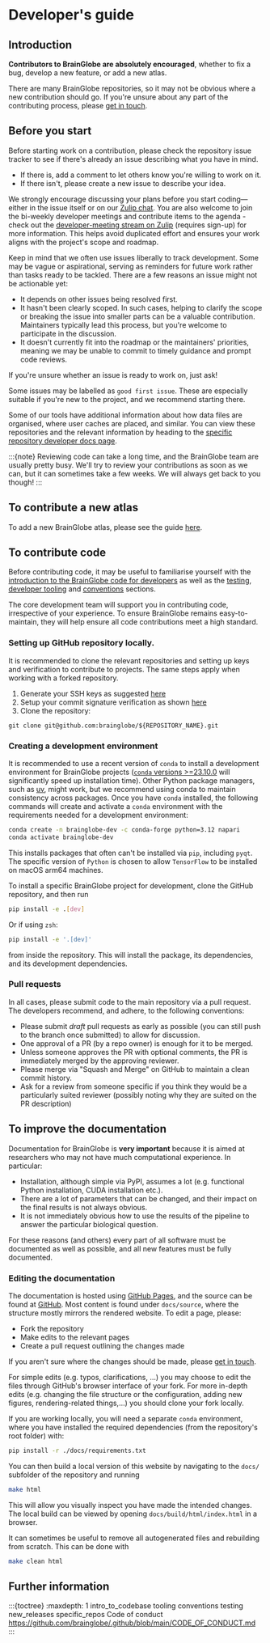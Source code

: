 # Developer's guide

## Introduction

**Contributors to BrainGlobe are absolutely encouraged**, whether to fix a bug, develop a new feature, or add a new atlas.

There are many BrainGlobe repositories, so it may not be obvious where a new contribution should go.
If you're unsure about any part of the contributing process, please [get in touch](../../contact.md).

## Before you start

Before starting work on a contribution, please check the repository issue tracker to see if there's already an issue describing what you have in mind.

- If there is, add a comment to let others know you're willing to work on it.
- If there isn't, please create a new issue to describe your idea.

We strongly encourage discussing your plans before you start coding—either in the issue itself or on our [Zulip chat](https://brainglobe.zulipchat.com/).
You are also welcome to join the bi-weekly developer meetings and contribute items to the agenda - check out the [developer-meeting stream on Zulip](https://brainglobe.zulipchat.com/#narrow/stream/414089-developer-meeting) (requires sign-up) for more information.
This helps avoid duplicated effort and ensures your work aligns with the project's scope and roadmap.

Keep in mind that we often use issues liberally to track development.
Some may be vague or aspirational, serving as reminders for future work rather than tasks ready to be tackled.
There are a few reasons an issue might not be actionable yet:

- It depends on other issues being resolved first.
- It hasn't been clearly scoped. In such cases, helping to clarify the scope or breaking the issue into smaller parts can be a valuable contribution. Maintainers typically lead this process, but you're welcome to participate in the discussion.
- It doesn't currently fit into the roadmap or the maintainers' priorities, meaning we may be unable to commit to timely guidance and prompt code reviews.

If you're unsure whether an issue is ready to work on, just ask!

Some issues may be labelled as `good first issue`.
These are especially suitable if you're new to the project, and we recommend starting there.

Some of our tools have additional information about how data files are organised, where user caches are placed, and similar.
You can view these repositories and the relevant information by heading to the [specific repository developer docs page](./specific_repos.md).

:::{note}
Reviewing code can take a long time, and the BrainGlobe team are usually pretty busy. We'll try to review your
contributions as soon as we can, but it can sometimes take a few weeks. We will always get back to you though!
:::

## To contribute a new atlas

To add a new BrainGlobe atlas, please see the guide [here](/documentation/brainglobe-atlasapi/adding-a-new-atlas).

## To contribute code

Before contributing code, it may be useful to familiarise yourself with the [introduction to the BrainGlobe code for developers](./intro_to_codebase.md) as well as the [testing](./testing.md), [developer tooling](./tooling.md) and [conventions](./conventions.md) sections. 

The core development team will support you in contributing code, irrespective of your experience.
To ensure BrainGlobe remains easy-to-maintain, they will help ensure all code contributions meet 
a high standard.

### Setting up GitHub repository locally.

It is recommended to clone the relevant repositories and setting up keys and verification to contribute to projects. The same steps apply when working with a forked repository.
1. Generate your SSH keys as suggested [here](https://docs.github.com/en/github/authenticating-to-github/generating-a-new-ssh-key-and-adding-it-to-the-ssh-agent)
2. Setup your commit signature verification as shown [here](https://docs.github.com/en/authentication/managing-commit-signature-verification/about-commit-signature-verification#ssh-commit-signature-verification)
3. Clone the repository:
```
git clone git@github.com:brainglobe/${REPOSITORY_NAME}.git
```

### Creating a development environment

It is recommended to use a recent version of `conda` to install a development environment for
BrainGlobe projects ([`conda` versions >=23.10.0](https://conda.org/blog/2023-11-06-conda-23-10-0-release/) 
will significantly speed up installation time).
Other Python package managers, such as [uv](https://github.com/astral-sh/uv), might work,
but we recommend using conda to maintain consistency across packages.
Once you have `conda` installed, the following commands
will create and activate a `conda` environment with the requirements needed
for a development environment:

```sh
conda create -n brainglobe-dev -c conda-forge python=3.12 napari
conda activate brainglobe-dev
```

This installs packages that often can't be installed via `pip`, including
`pyqt`. The specific version of `Python` is chosen to allow `TensorFlow` to be
installed on macOS arm64 machines.

To install a specific BrainGlobe project for development, clone the
GitHub repository, and then run

```sh
pip install -e .[dev]
```

Or if using `zsh`:

```sh
pip install -e '.[dev]'
```

from inside the repository. This will install the package, its dependencies,
and its development dependencies.

### Pull requests

In all cases, please submit code to the main repository via a pull request. The developers recommend, and adhere,
to the following conventions:

- Please submit _draft_ pull requests as early as possible (you can still push to the branch once submitted) to
  allow for discussion.
- One approval of a PR (by a repo owner) is enough for it to be merged.
- Unless someone approves the PR with optional comments, the PR is immediately merged by the approving reviewer.
- Please merge via "Squash and Merge" on GitHub to maintain a clean commit history.
- Ask for a review from someone specific if you think they would be a particularly suited reviewer (possibly noting
  why they are suited on the PR description)

## To improve the documentation

Documentation for BrainGlobe is **very important** because it is aimed at researchers who may not have much
computational experience. In particular:

- Installation, although simple via PyPI, assumes a lot (e.g. functional Python installation, CUDA installation etc.).
- There are a lot of parameters that can be changed, and their impact on the final results is not always obvious.
- It is not immediately obvious how to use the results of the pipeline to answer the particular biological question.

For these reasons (and others) every part of all software must be documented as well as possible,
and all new features must be fully documented.

### Editing the documentation

The documentation is hosted using [GitHub Pages](https://pages.github.com/), and the source can be found at
[GitHub](https://github.com/brainglobe/brainglobe.github.io). Most content is found under `docs/source`, where the
structure mostly mirrors the rendered website. To edit a page, please:

- Fork the repository
- Make edits to the relevant pages
- Create a pull request outlining the changes made

If you aren't sure where the changes should be made, please
[get in touch](https://brainglobe.info/contact.html#contributing).

For simple edits (e.g. typos, clarifications, ...) you may choose to edit the files through GitHub's browser interface of your fork. For more in-depth edits (e.g. changing the file structure or the configuration, adding new figures, rendering-related things,...) you should clone your fork locally. 

If you are working locally, you will need a separate `conda` environment, where you have installed the required dependencies (from the repository's root folder) with:

```bash
pip install -r ./docs/requirements.txt
```

You can then build a local version of this website by navigating to the `docs/` subfolder of the repository and running

```bash
make html
```

This will allow you visually inspect you have made the intended changes. The local build can be viewed by opening `docs/build/html/index.html` in a browser.

It can sometimes be useful to remove all autogenerated files and rebuilding from scratch. This can be done with

```bash
make clean html
```

## Further information

:::{toctree}
:maxdepth: 1
intro_to_codebase
tooling
conventions
testing
new_releases
specific_repos
Code of conduct <https://github.com/brainglobe/.github/blob/main/CODE_OF_CONDUCT.md>
:::
